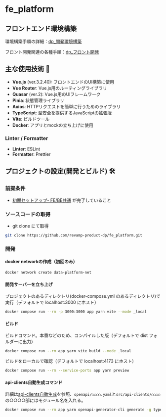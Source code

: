 # fe_platform

## フロントエンド環境構築

環境構築手順の詳細：[dp_開発環境構築](https://revamp-corp.atlassian.net/wiki/spaces/scmlcorebiz/pages/2764308481/dp_)

フロント開発関連の各種手順：[dp_フロント開発](https://revamp-corp.atlassian.net/wiki/spaces/scmlcorebiz/pages/2959212665/dp_)

## 主な使用技術 🚀

- **Vue.js** (ver.3.2.40): フロントエンドのUI構築に使用
- **Vue Router**: Vue.js用のルーティングライブラリ
- **Quasar** (ver.2): Vue.js用のUIフレームワーク
- **Pinia**: 状態管理ライブラリ
- **Axios**: HTTPリクエストを簡単に行うためのライブラリ
- **TypeScript**: 型安全を提供するJavaScriptの拡張版
- **Vite**: ビルドツール
- **Docker**: アプリとmockの立ち上げに使用

### Linter / Formatter

- **Linter**: ESLint
- **Formatter**: Prettier

## プロジェクトの設定(開発とビルド) 🛠️

### 前提条件

- [初期セットアップ- FE/BE共通](https://revamp-corp.atlassian.net/wiki/spaces/scmlcorebiz/pages/2764308481/dp_#%E5%88%9D%E6%9C%9F%E3%82%BB%E3%83%83%E3%83%88%E3%82%A2%E3%83%83%E3%83%97--FE%2FBE%E5%85%B1%E9%80%9A) が完了していること

### ソースコードの取得

- git clone にて取得

```bash
git clone https://github.com/revamp-product-dp/fe_platform.git
```

### 開発

#### docker networkの作成（初回のみ）


```bash
docker network create data-platform-net
```

#### 開発サーバーを立ち上げ

プロジェクトのあるディレクトリ(docker-compose.yml のあるディレクトリ)で実行（デフォルトで localhost:3000 にホスト）

```bash
docker compose run --rm -p 3000:3000 app yarn vite --mode _local
```

#### ビルド

ビルドコマンド。本番などのため、コンパイルした版（デフォルトで dist フォルダーに出力）

```bash
docker compose run --rm app yarn vite build --mode _local
```

ビルドをローカルで確認（デフォルトで localhost:4173 にホスト）


```bash
docker compose run --rm --service-ports app yarn preview
```

#### api-clients自動生成コマンド

詳細は[api-clients自動生成](https://revamp-corp.atlassian.net/wiki/spaces/scmlcorebiz/pages/2959179914/api-clients)を参照、`openapi/○○○○.yaml`と`src/api-clients/○○○○`の○○○○部にはモジュール名を入れる。
```bash
docker compose run --rm app yarn openapi-generator-cli generate -g typescript-axios -i openapi/○○○○.yaml -o src/api-clients/○○○○
```